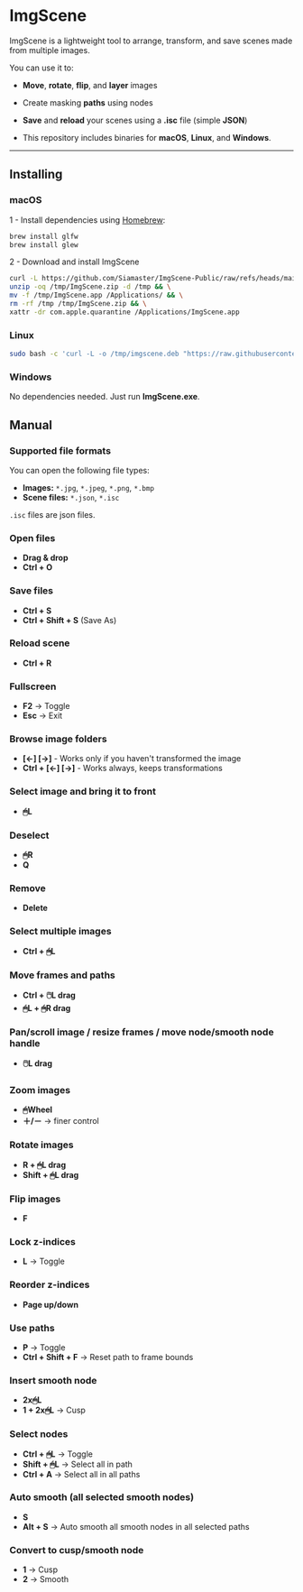 # ImgScene

ImgScene is a lightweight tool to arrange, transform, and save scenes made from multiple images.

You can use it to:

- **Move**, **rotate**, **flip**, and **layer** images

- Create masking **paths** using nodes

- **Save** and **reload** your scenes using a **.isc** file (simple **JSON**)

- This repository includes binaries for **macOS**, **Linux**, and **Windows**.

---

## Installing


### macOS

1 - Install dependencies using [Homebrew](https://brew.sh):
```bash
brew install glfw
brew install glew
```

2 - Download and install ImgScene
```bash
curl -L https://github.com/Siamaster/ImgScene-Public/raw/refs/heads/main/mac/ImgScene.zip -o /tmp/ImgScene.zip && \
unzip -oq /tmp/ImgScene.zip -d /tmp && \
mv -f /tmp/ImgScene.app /Applications/ && \
rm -rf /tmp /tmp/ImgScene.zip && \
xattr -dr com.apple.quarantine /Applications/ImgScene.app
```

### Linux

```bash
sudo bash -c 'curl -L -o /tmp/imgscene.deb "https://raw.githubusercontent.com/Siamaster/ImgScene-Public/master/linux/ImgScene.deb" && apt install -y /tmp/imgscene.deb || apt --fix-broken install -y && rm /tmp/imgscene.deb'
```

### Windows

No dependencies needed. Just run **ImgScene.exe**.

## Manual

### Supported file formats
You can open the following file types:

- **Images:** `*.jpg`, `*.jpeg`, `*.png`, `*.bmp`
- **Scene files:** `*.json`, `*.isc`

`.isc` files are json files.

### Open files

- **Drag & drop**
- **Ctrl + O**

### Save files
- **Ctrl + S**
- **Ctrl + Shift + S**  (Save As)

### Reload scene
- **Ctrl + R**

### Fullscreen
- **F2** → Toggle
- **Esc** → Exit

### Browse image folders

- **[←] [→]** - Works only if you haven't transformed the image
- **Ctrl + [←] [→]** - Works always, keeps transformations

### Select image and bring it to front

- **🖱L**

### Deselect

- **🖱R**
- **Q**

### Remove

- **Delete**

### Select multiple images

- **Ctrl + 🖱L**

### Move frames and paths

- **Ctrl + 🖱️L drag**
- **🖱L + 🖱R drag**

### Pan/scroll image / resize frames / move node/smooth node handle

- **🖱️L drag**

### Zoom images

- **🖱Wheel**
- **＋/－** → finer control

### Rotate images

- **R + 🖱L drag**
- **Shift + 🖱L drag**

### Flip images

- **F**

### Lock z-indices

- **L** → Toggle

### Reorder z-indices

- **Page up/down**

### Use paths

- **P** → Toggle
- **Ctrl + Shift + F** → Reset path to frame bounds

### Insert smooth node

- **2x🖱L**
- **1 + 2x🖱L** → Cusp

### Select nodes

- **Ctrl + 🖱L** → Toggle
- **Shift + 🖱L** → Select all in path
- **Ctrl + A** → Select all in all paths

### Auto smooth (all selected smooth nodes)

- **S**
- **Alt + S** → Auto smooth all smooth nodes in all selected paths

### Convert to cusp/smooth node

- **1** → Cusp
- **2** → Smooth